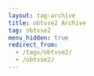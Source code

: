 ```yaml
---
layout: tag-archive
title: obtvse2 Archive
tag: obtvse2
menu_hidden: true
redirect_from:
  - /tags/obtvse2/
  - /obtvse2/
---
```

